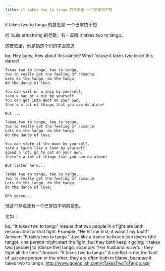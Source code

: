 ```yaml
---
title: it takes two to tango 的意思是 一个巴掌拍不想
---
```


<p>it takes two to tango 的意思是 一个巴掌拍不想</p>

<p>听 louis armstrong 的老歌，有一首叫 it takes two to tango。</p>

<p>这首歌里，他是指这个词的字面意思</p>

<p>bq. Hey baby, how about this dance?
    Why? &#8217;cause it takes two to do this dance!</p>

<pre><code>Takes two to tango, two to tango,
two to really get the feeling of romance.
Lets do the tango, do the tango,
do the dance of love.

You can sail on a ship by yourself,
take a nap or a nip by yourself.
You can get into debt on your own,
ther's a lot of things that you can do alone!

But ...

Takes two to tango, two to tango,
two to really get the feeling of romance.
Lets do the tango, do the tango,
do the dance of love.

You can stare at the moon by yourself,
take a laugh like a loon by yourself,
spend a lot, go to pot on your own,
there's a lot of things that you can do alone!

But listen here...

Takes two to tango, two to tango,
two to really get the feeling of romance.
Lets do the tango, do the tango,
do the dance of love.

Ohh seeee...
</code></pre>

<p>但这个熟语还有一个巴掌拍不响的意思。</p>

<p>比如：</p>

<p>bq.   &#8220;It takes two to tango&#8221; means that two people in a fight are both responsible for that fight. Example: &#8220;He hit me first; it wasn&#8217;t my fault!&#8221; Answer: &#8220;It takes two to tango.&#8221; Just like a dance between two lovers (the tango); one person might start the fight, but they both keep it going; it takes two [people] to [dance the] tango. Example: &#8220;Her husband is awful; they fight all the time.&#8221; Answer: &#8220;It takes two to tango.&#8221; A conflict is not the fault of just one person or the other; they are often both to blame, because it takes two to tango.
     <a href="http://www.goenglish.com/ItTakesTwoToTango.asp">http://www.goenglish.com/ItTakesTwoToTango.asp</a></p>
